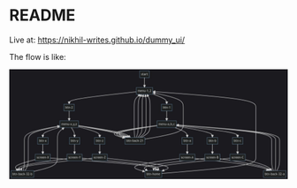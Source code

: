 # README

Live at: https://nikhil-writes.github.io/dummy_ui/

The flow is like:

![Duumy UI Flow Diagram](./assets/images/dummy.jpeg "flow diagram")